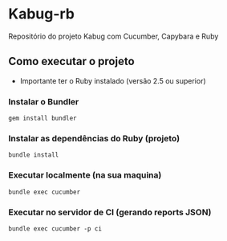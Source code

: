 # Kabug-rb
Repositório do projeto Kabug com Cucumber, Capybara e Ruby

## Como executar o projeto


* Importante ter o Ruby instalado (versão 2.5 ou superior)

### Instalar o Bundler 

`
gem install bundler
`

### Instalar as dependências do Ruby (projeto)

`
bundle install
`

### Executar localmente (na sua maquina)

`
bundle exec cucumber 
`

### Executar no servidor de CI (gerando reports JSON)

`
bundle exec cucumber -p ci 
`
